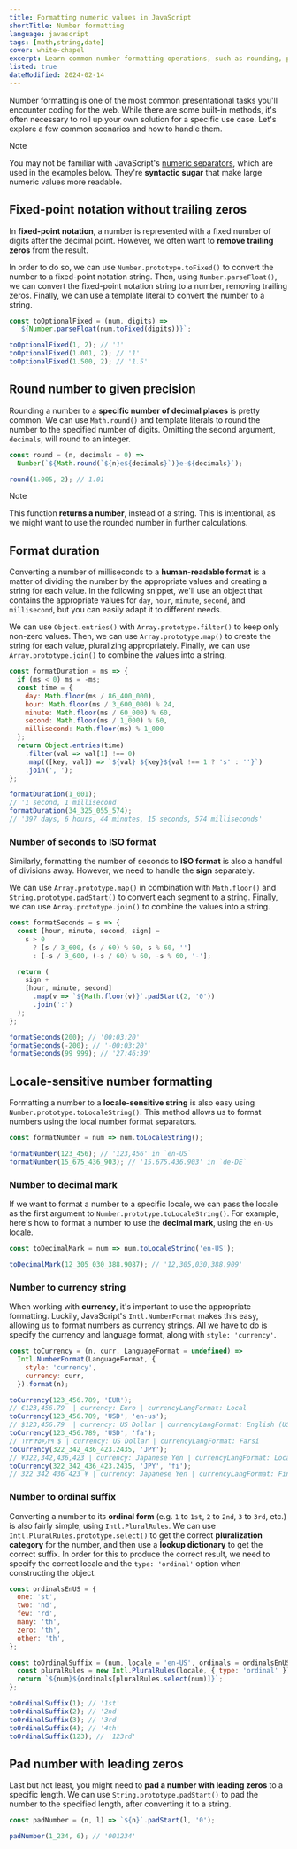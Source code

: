 ```yaml
---
title: Formatting numeric values in JavaScript
shortTitle: Number formatting
language: javascript
tags: [math,string,date]
cover: white-chapel
excerpt: Learn common number formatting operations, such as rounding, padding, optional decimal marks, currency, seconds, bytes, and more.
listed: true
dateModified: 2024-02-14
---
```


Number formatting is one of the most common presentational tasks you'll encounter coding for the web. While there are some built-in methods, it's often necessary to roll up your own solution for a specific use case. Let's explore a few common scenarios and how to handle them.

> [!NOTE]
>
> You may not be familiar with JavaScript's [numeric separators](/js/s/numeric-separator), which are used in the examples below. They're **syntactic sugar** that make large numeric values more readable.

## Fixed-point notation without trailing zeros

In **fixed-point notation**, a number is represented with a fixed number of digits after the decimal point. However, we often want to **remove trailing zeros** from the result.

In order to do so, we can use `Number.prototype.toFixed()` to convert the number to a fixed-point notation string. Then, using `Number.parseFloat()`, we can convert the fixed-point notation string to a number, removing trailing zeros. Finally, we can use a template literal to convert the number to a string.

```js
const toOptionalFixed = (num, digits) =>
  `${Number.parseFloat(num.toFixed(digits))}`;

toOptionalFixed(1, 2); // '1'
toOptionalFixed(1.001, 2); // '1'
toOptionalFixed(1.500, 2); // '1.5'
```

## Round number to given precision

Rounding a number to a **specific number of decimal places** is pretty common. We can use `Math.round()` and template literals to round the number to the specified number of digits. Omitting the second argument, `decimals`, will round to an integer.

```js
const round = (n, decimals = 0) =>
  Number(`${Math.round(`${n}e${decimals}`)}e-${decimals}`);

round(1.005, 2); // 1.01
```

> [!NOTE]
>
> This function **returns a number**, instead of a string. This is intentional, as we might want to use the rounded number in further calculations.

## Format duration

Converting a number of milliseconds to a **human-readable format** is a matter of dividing the number by the appropriate values and creating a string for each value. In the following snippet, we'll use an object that contains the appropriate values for `day`, `hour`, `minute`, `second`, and `millisecond`, but you can easily adapt it to different needs.

We can use `Object.entries()` with `Array.prototype.filter()` to keep only non-zero values. Then, we can use `Array.prototype.map()` to create the string for each value, pluralizing appropriately. Finally, we can use `Array.prototype.join()` to combine the values into a string.

```js
const formatDuration = ms => {
  if (ms < 0) ms = -ms;
  const time = {
    day: Math.floor(ms / 86_400_000),
    hour: Math.floor(ms / 3_600_000) % 24,
    minute: Math.floor(ms / 60_000) % 60,
    second: Math.floor(ms / 1_000) % 60,
    millisecond: Math.floor(ms) % 1_000
  };
  return Object.entries(time)
    .filter(val => val[1] !== 0)
    .map(([key, val]) => `${val} ${key}${val !== 1 ? 's' : ''}`)
    .join(', ');
};

formatDuration(1_001);
// '1 second, 1 millisecond'
formatDuration(34_325_055_574);
// '397 days, 6 hours, 44 minutes, 15 seconds, 574 milliseconds'
```

### Number of seconds to ISO format

Similarly, formatting the number of seconds to **ISO format** is also a handful of divisions away. However, we need to handle the **sign** separately.

We can use `Array.prototype.map()` in combination with `Math.floor()` and `String.prototype.padStart()` to convert each segment to a string. Finally, we can use `Array.prototype.join()` to combine the values into a string.

```js
const formatSeconds = s => {
  const [hour, minute, second, sign] =
    s > 0
      ? [s / 3_600, (s / 60) % 60, s % 60, '']
      : [-s / 3_600, (-s / 60) % 60, -s % 60, '-'];

  return (
    sign +
    [hour, minute, second]
      .map(v => `${Math.floor(v)}`.padStart(2, '0'))
      .join(':')
  );
};

formatSeconds(200); // '00:03:20'
formatSeconds(-200); // '-00:03:20'
formatSeconds(99_999); // '27:46:39'
```

## Locale-sensitive number formatting

Formatting a number to a **locale-sensitive string** is also easy using `Number.prototype.toLocaleString()`. This method allows us to format numbers using the local number format separators.

```js
const formatNumber = num => num.toLocaleString();

formatNumber(123_456); // '123,456' in `en-US`
formatNumber(15_675_436_903); // '15.675.436.903' in `de-DE`
```

### Number to decimal mark

If we want to format a number to a specific locale, we can pass the locale as the first argument to `Number.prototype.toLocaleString()`. For example, here's how to format a number to use the **decimal mark**, using the `en-US` locale.

```js
const toDecimalMark = num => num.toLocaleString('en-US');

toDecimalMark(12_305_030_388.9087); // '12,305,030,388.909'
```

### Number to currency string

When working with **currency**, it's important to use the appropriate formatting. Luckily, JavaScript's `Intl.NumberFormat` makes this easy, allowing us to format numbers as currency strings. All we have to do is specify the currency and language format, along with `style: 'currency'`.

```js
const toCurrency = (n, curr, LanguageFormat = undefined) =>
  Intl.NumberFormat(LanguageFormat, {
    style: 'currency',
    currency: curr,
  }).format(n);

toCurrency(123_456.789, 'EUR');
// €123,456.79  | currency: Euro | currencyLangFormat: Local
toCurrency(123_456.789, 'USD', 'en-us');
// $123,456.79  | currency: US Dollar | currencyLangFormat: English (USA)
toCurrency(123_456.789, 'USD', 'fa');
// ۱۲۳٬۴۵۶٫۷۹ ؜$ | currency: US Dollar | currencyLangFormat: Farsi
toCurrency(322_342_436_423.2435, 'JPY');
// ¥322,342,436,423 | currency: Japanese Yen | currencyLangFormat: Local
toCurrency(322_342_436_423.2435, 'JPY', 'fi');
// 322 342 436 423 ¥ | currency: Japanese Yen | currencyLangFormat: Finnish
```

### Number to ordinal suffix

Converting a number to its **ordinal form** (e.g. `1` to `1st`, `2` to `2nd`, `3` to `3rd`, etc.) is also fairly simple, using `Intl.PluralRules`. We can use `Intl.PluralRules.prototype.select()` to get the correct **pluralization category** for the number, and then use a **lookup dictionary** to get the correct suffix. In order for this to produce the correct result, we need to specify the correct locale and the `type: 'ordinal'` option when constructing the object.

```js
const ordinalsEnUS = {
  one: 'st',
  two: 'nd',
  few: 'rd',
  many: 'th',
  zero: 'th',
  other: 'th',
};

const toOrdinalSuffix = (num, locale = 'en-US', ordinals = ordinalsEnUS) => {
  const pluralRules = new Intl.PluralRules(locale, { type: 'ordinal' });
  return `${num}${ordinals[pluralRules.select(num)]}`;
};

toOrdinalSuffix(1); // '1st'
toOrdinalSuffix(2); // '2nd'
toOrdinalSuffix(3); // '3rd'
toOrdinalSuffix(4); // '4th'
toOrdinalSuffix(123); // '123rd'
```

## Pad number with leading zeros

Last but not least, you might need to **pad a number with leading zeros** to a specific length. We can use `String.prototype.padStart()` to pad the number to the specified length, after converting it to a string.

```js
const padNumber = (n, l) => `${n}`.padStart(l, '0');

padNumber(1_234, 6); // '001234'
```
